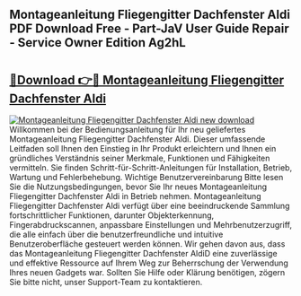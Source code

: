 ## Montageanleitung Fliegengitter Dachfenster Aldi PDF Download Free - Part-JaV User Guide Repair - Service Owner Edition Ag2hL

# <h2><a href="http://df84gcw.blite.top/?on=Montageanleitung+Fliegengitter+Dachfenster+Aldi">🔗Download 👉🔴 Montageanleitung Fliegengitter Dachfenster Aldi</a></h2>

[![Montageanleitung Fliegengitter Dachfenster Aldi new download](https://i.imgur.com/lujVjoI.png)](http://df84gcw.blite.top/?on=Montageanleitung+Fliegengitter+Dachfenster+Aldi)
Willkommen bei der Bedienungsanleitung für Ihr neu geliefertes Montageanleitung Fliegengitter Dachfenster Aldi. Dieser umfassende Leitfaden soll Ihnen den Einstieg in Ihr Produkt erleichtern und Ihnen ein gründliches Verständnis seiner Merkmale, Funktionen und Fähigkeiten vermitteln. Sie finden Schritt-für-Schritt-Anleitungen für Installation, Betrieb, Wartung und Fehlerbehebung. Wichtige Benutzervereinbarung Bitte lesen Sie die Nutzungsbedingungen, bevor Sie Ihr neues Montageanleitung Fliegengitter Dachfenster Aldi in Betrieb nehmen. Montageanleitung Fliegengitter Dachfenster Aldi verfügt über eine beeindruckende Sammlung fortschrittlicher Funktionen, darunter Objekterkennung, Fingerabdruckscannen, anpassbare Einstellungen und Mehrbenutzerzugriff, die alle einfach über die benutzerfreundliche und intuitive Benutzeroberfläche gesteuert werden können. Wir gehen davon aus, dass das Montageanleitung Fliegengitter Dachfenster AldiD eine zuverlässige und effektive Ressource auf Ihrem Weg zur Beherrschung der Verwendung Ihres neuen Gadgets war. Sollten Sie Hilfe oder Klärung benötigen, zögern Sie bitte nicht, unser Support-Team zu kontaktieren.
